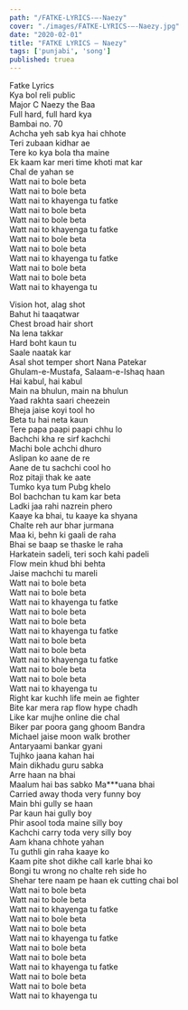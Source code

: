 ```yaml
---
path: "/FATKE-LYRICS-–-Naezy"
cover: "./images/FATKE-LYRICS-–-Naezy.jpg"
date: "2020-02-01"
title: "FATKE LYRICS – Naezy"
tags: ['punjabi', 'song']
published: truea
---
```

  
Fatke Lyrics  
Kya bol reli public  
Major C Naezy the Baa  
Full hard, full hard kya  
Bambai no. 70  
Achcha yeh sab kya hai chhote  
Teri zubaan kidhar ae  
Tere ko kya bola tha maine  
Ek kaam kar meri time khoti mat kar  
Chal de yahan se  
Watt nai to bole beta  
Watt nai to bole beta  
Watt nai to khayenga tu fatke  
Watt nai to bole beta  
Watt nai to bole beta  
Watt nai to khayenga tu fatke  
Watt nai to bole beta  
Watt nai to bole beta  
Watt nai to khayenga tu fatke  
Watt nai to bole beta  
Watt nai to bole beta  
Watt nai to khayenga tu  
  
  
  
  
  
  
Vision hot, alag shot  
Bahut hi taaqatwar  
Chest broad hair short  
Na lena takkar  
Hard boht kaun tu  
Saale naatak kar  
Asal shot temper short Nana Patekar  
Ghulam-e-Mustafa, Salaam-e-Ishaq haan  
Hai kabul, hai kabul  
Main na bhulun, main na bhulun  
Yaad rakhta saari cheezein  
Bheja jaise koyi tool ho  
Beta tu hai neta kaun  
Tere papa paapi paapi chhu lo  
Bachchi kha re sirf kachchi  
Machi bole achchi dhuro  
Aslipan ko aane de re  
Aane de tu sachchi cool ho  
Roz pitaji thak ke aate  
Tumko kya tum Pubg khelo  
Bol bachchan tu kam kar beta  
Ladki jaa rahi nazrein phero  
Kaaye ka bhai, tu kaaye ka shyana  
Chalte reh aur bhar jurmana  
Maa ki, behn ki gaali de raha  
Bhai se baap se thaske le raha  
Harkatein sadeli, teri soch kahi padeli  
Flow mein khud bhi behta  
Jaise machchi tu mareli  
Watt nai to bole beta  
Watt nai to bole beta  
Watt nai to khayenga tu fatke  
Watt nai to bole beta  
Watt nai to bole beta  
Watt nai to khayenga tu fatke  
Watt nai to bole beta  
Watt nai to bole beta  
Watt nai to khayenga tu fatke  
Watt nai to bole beta  
Watt nai to bole beta  
Watt nai to khayenga tu  
Right kar kuchh life mein ae fighter  
Bite kar mera rap flow hype chadh  
Like kar mujhe online die chal  
Biker par poora gang ghoom Bandra  
Michael jaise moon walk brother  
Antaryaami bankar gyani  
Tujhko jaana kahan hai  
Main dikhadu guru sabka  
Arre haan na bhai  
Maalum hai bas sabko Ma***uana bhai  
Carried away thoda very funny boy  
Main bhi gully se haan  
Par kaun hai gully boy  
Phir asool toda maine silly boy  
Kachchi carry toda very silly boy  
Aam khana chhote yahan  
Tu guthli gin raha kaaye ko  
Kaam pite shot dikhe call karle bhai ko  
Bongi tu wrong no chalte reh side ho  
Shehar tere naam pe haan ek cutting chai bol  
Watt nai to bole beta  
Watt nai to bole beta  
Watt nai to khayenga tu fatke  
Watt nai to bole beta  
Watt nai to bole beta  
Watt nai to khayenga tu fatke  
Watt nai to bole beta  
Watt nai to bole beta  
Watt nai to khayenga tu fatke  
Watt nai to bole beta  
Watt nai to bole beta  
Watt nai to khayenga tu  
